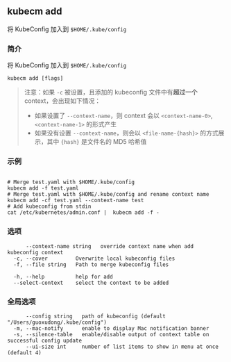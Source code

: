 ## kubecm add

将 KubeConfig 加入到 `$HOME/.kube/config`

### 简介

将 KubeConfig 加入到 `$HOME/.kube/config`

```
kubecm add [flags]
```

>注意：如果 `-c` 被设置，且添加的 kubeconfig 文件中有**超过一个** context，会出现如下情况：
>- 如果设置了 `--context-name`，则 context 会以 `<context-name-0>`, `<context-name-1>` 的形式产生
>- 如果没有设置 `--context-name`，则会以 `<file-name-{hash}>` 的方式展示，其中 `{hash}` 是文件名的 MD5 哈希值

### 示例

```

# Merge test.yaml with $HOME/.kube/config
kubecm add -f test.yaml 
# Merge test.yaml with $HOME/.kube/config and rename context name
kubecm add -cf test.yaml --context-name test
# Add kubeconfig from stdin
cat /etc/kubernetes/admin.conf |  kubecm add -f -

```

### 选项

```
      --context-name string   override context name when add kubeconfig context
  -c, --cover         Overwrite local kubeconfig files
  -f, --file string   Path to merge kubeconfig files
  
  -h, --help          help for add
  --select-context    select the context to be added
```

### 全局选项

```
      --config string   path of kubeconfig (default "/Users/guoxudong/.kube/config")
  -m, --mac-notify      enable to display Mac notification banner
  -s, --silence-table   enable/disable output of context table on successful config update
      --ui-size int     number of list items to show in menu at once (default 4)
```
